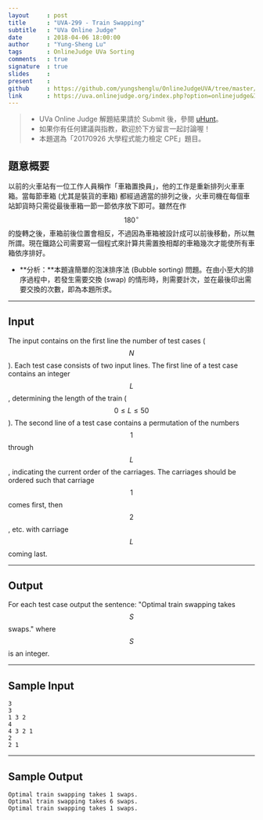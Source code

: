 ```yaml
---
layout     : post
title      : "UVA-299 - Train Swapping"
subtitle   : "UVa Online Judge"
date       : 2018-04-06 18:00:00
author     : "Yung-Sheng Lu"
tags       : OnlineJudge UVa Sorting
comments   : true
signature  : true
slides     : 
present    :
github     : https://github.com/yungshenglu/OnlineJudgeUVA/tree/master/UVA-299
link       : https://uva.onlinejudge.org/index.php?option=onlinejudge&Itemid=8&page=show_problem&category=&problem=235&mosmsg=Submission+received+with+ID+21102539
---
```


> * UVa Online Judge 解題結果請於 Submit 後，參閱 [uHunt](https://uhunt.onlinejudge.org/)。
> * 如果你有任何建議與指教，歡迎於下方留言一起討論喔！
> * 本題選為「20170926 大學程式能力檢定 CPE」題目。

## 題意概要

以前的火車站有一位工作人員稱作「車箱置換員」，他的工作是重新排列火車車箱。當每節車箱 (尤其是裝貨的車箱) 都經過適當的排列之後，火車司機在每個車站卸貨時只需從最後車箱一節一節依序放下即可。雖然在作 $$180^{\circ}$$ 的旋轉之後，車箱前後位置會相反，不過因為車箱被設計成可以前後移動，所以無所謂。現在鐵路公司需要寫一個程式來計算共需置換相鄰的車箱幾次才能使所有車箱依序排好。

* **分析：**本題違簡單的泡沫排序法 (Bubble sorting) 問題。在由小至大的排序過程中，若發生需要交換 (swap) 的情形時，則需要計次，並在最後印出需要交換的次數，即為本題所求。

---
## Input

The input contains on the first line the number of test cases ($$N$$). Each test case consists of two input lines. The first line of a test case contains an integer $$L$$, determining the length of the train ($$0 \le L \le 50$$). The second line of a test case contains a permutation of the numbers $$1$$ through $$L$$, indicating the current order of the carriages. The carriages should be ordered such that carriage $$1$$ comes first, then $$2$$, etc. with carriage $$L$$ coming last.

---
## Output

For each test case output the sentence: "Optimal train swapping takes $$S$$ swaps." where $$S$$ is an integer.

---
## Sample Input

```
3
3
1 3 2
4
4 3 2 1
2
2 1
```

---
## Sample Output

```
Optimal train swapping takes 1 swaps.
Optimal train swapping takes 6 swaps.
Optimal train swapping takes 1 swaps.
```